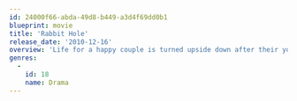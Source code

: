 ```yaml
---
id: 24000f66-abda-49d8-b449-a3d4f69dd0b1
blueprint: movie
title: 'Rabbit Hole'
release_date: '2010-12-16'
overview: 'Life for a happy couple is turned upside down after their young son dies in an accident.'
genres:
  -
    id: 18
    name: Drama
---
```

